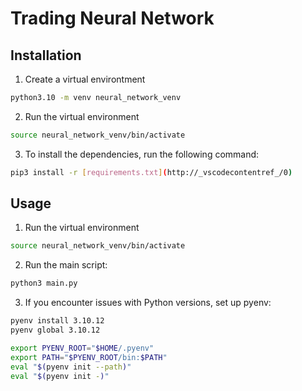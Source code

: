 # Trading Neural Network

## Installation

1. Create a virtual environtment

```bash
python3.10 -m venv neural_network_venv
```

2. Run the virtual environment

```bash
source neural_network_venv/bin/activate
```

3. To install the dependencies, run the following command:

```bash
pip3 install -r [requirements.txt](http://_vscodecontentref_/0)
```

## Usage

1. Run the virtual environment

```bash
source neural_network_venv/bin/activate
```

2. Run the main script:

```bash
python3 main.py
```

3. If you encounter issues with Python versions, set up pyenv:

```bash
pyenv install 3.10.12
pyenv global 3.10.12

export PYENV_ROOT="$HOME/.pyenv"
export PATH="$PYENV_ROOT/bin:$PATH"
eval "$(pyenv init --path)"
eval "$(pyenv init -)"
```

